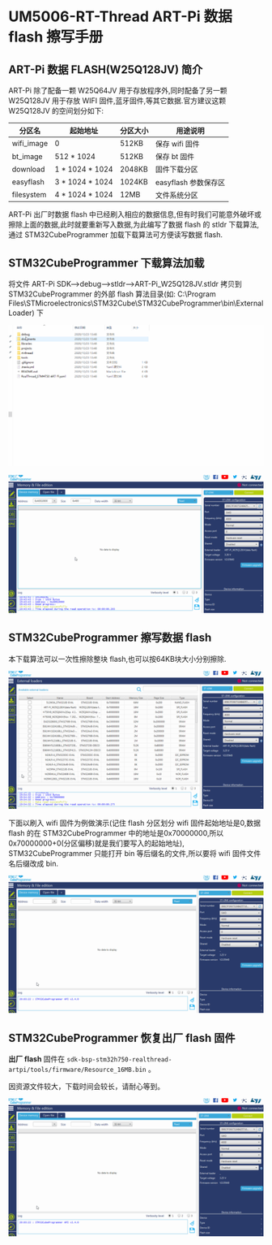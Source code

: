 # UM5006-RT-Thread ART-Pi 数据 flash 擦写手册



## ART-Pi 数据 FLASH(W25Q128JV) 简介

ART-Pi 除了配备一颗 W25Q64JV 用于存放程序外,同时配备了另一颗 W25Q128JV 用于存放 WIFI 固件,蓝牙固件,等其它数据.官方建议这颗 W25Q128JV 的空间划分如下:

| 分区名     | 起始地址        | 分区大小 | 用途说明            |
| ---------- | --------------- | -------- | ------------------- |
| wifi_image | 0               | 512KB    | 保存 wifi 固件        |
| bt_image   | 512 * 1024      | 512KB    | 保存 bt 固件          |
| download   | 1 * 1024 * 1024 | 2048KB   | 固件下载分区        |
| easyflash  | 3 * 1024 * 1024 | 1024KB   | easyflash 参数保存区 |
| filesystem | 4 * 1024 * 1024 | 12MB     | 文件系统分区        |

ART-Pi 出厂时数据 flash 中已经刷入相应的数据信息,但有时我们可能意外破坏或擦除上面的数据,此时就要重新写入数据,为此编写了数据 flash 的 stldr 下载算法,通过 STM32CubeProgrammer 加载下载算法可方便读写数据 flash.

## STM32CubeProgrammer 下载算法加载

将文件 ART-Pi SDK-->debug-->stldr-->ART-Pi_W25Q128JV.stldr 拷贝到 STM32CubeProgrammer 的外部 flash 算法目录(如: C:\Program Files\STMicroelectronics\STM32Cube\STM32CubeProgrammer\bin\ExternalLoader) 下

![cubeprog](./figures/cubeprog.gif)

![cubeprog2](./figures/cubeprog2.gif)

## STM32CubeProgrammer 擦写数据 flash

本下载算法可以一次性擦除整块 flash,也可以按64KB块大小分别擦除.

![cubeprog3](./figures/cubeprog3.gif)

下面以刷入 wifi 固件为例做演示(记住 flash 分区划分 wifi 固件起始地址是0,数据 flash 的在 STM32CubeProgrammer 中的地址是0x70000000,所以0x70000000+0(分区偏移)就是我们要写入的起始地址), STM32CubeProgrammer 只能打开 bin 等后缀名的文件,所以要将 wifi 固件文件名后缀改成 bin.

![cubeprog4](./figures/cubeprog4.gif)


## STM32CubeProgrammer 恢复出厂 flash 固件

**出厂 flash** 固件在 `sdk-bsp-stm32h750-realthread-artpi/tools/firmware/Resource_16MB.bin` 。

因资源文件较大，下载时间会较长，请耐心等到。

![cubeprog4](./figures/cubeprog4.gif)


